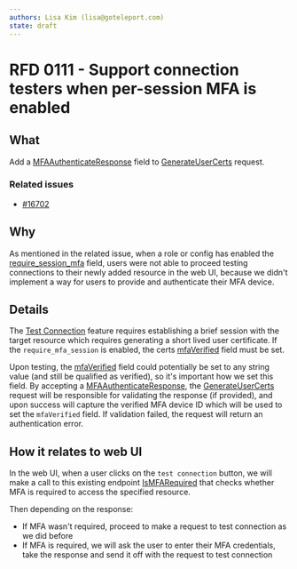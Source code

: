 ```yaml
---
authors: Lisa Kim (lisa@goteleport.com)
state: draft
---
```


# RFD 0111 - Support connection testers when per-session MFA is enabled

## What

Add a [MFAAuthenticateResponse](https://github.com/gravitational/teleport/blob/d94fed7b0dd6098affa2101e7ab775b173ba612f/api/proto/teleport/legacy/client/proto/authservice.proto#L1089) field to [GenerateUserCerts](https://github.com/gravitational/teleport/blob/d94fed7b0dd6098affa2101e7ab775b173ba612f/api/proto/teleport/legacy/client/proto/authservice.proto#L2259) request.

### Related issues

- [#16702](https://github.com/gravitational/teleport/issues/16702)

## Why

As mentioned in the related issue, when a role or config has enabled the [require_session_mfa](https://goteleport.com/docs/access-controls/guides/per-session-mfa) field, users were not able to proceed testing connections to their newly added resource in the web UI, because we didn't implement a way for users to provide and authenticate their MFA device.

## Details

The [Test Connection](https://github.com/gravitational/teleport/blob/d94fed7b0dd6098affa2101e7ab775b173ba612f/lib/client/conntest/connection_tester.go#L30) feature requires establishing a brief session with the target resource which requires generating a short lived user certificate. If the `require_mfa_session` is enabled, the certs [mfaVerified](https://github.com/gravitational/teleport/blob/d94fed7b0dd6098affa2101e7ab775b173ba612f/lib/auth/auth.go#L1123) field must be set.

Upon testing, the [mfaVerified](https://github.com/gravitational/teleport/blob/d94fed7b0dd6098affa2101e7ab775b173ba612f/lib/auth/auth.go#L1123) field could potentially be set to any string value (and still be qualified as verified), so it's important how we set this field. By accepting a [MFAAuthenticateResponse](https://github.com/gravitational/teleport/blob/d94fed7b0dd6098affa2101e7ab775b173ba612f/api/proto/teleport/legacy/client/proto/authservice.proto#L1089), the [GenerateUserCerts](https://github.com/gravitational/teleport/blob/d94fed7b0dd6098affa2101e7ab775b173ba612f/api/proto/teleport/legacy/client/proto/authservice.proto#L2259) request will be responsible for validating the response (if provided), and upon success will capture the verified MFA device ID which will be used to set the `mfaVerified` field. If validation failed, the request will return an authentication error.

## How it relates to web UI

In the web UI, when a user clicks on the `test connection` button, we will make a call to this existing endpoint [IsMFARequired](https://github.com/gravitational/teleport/blob/d94fed7b0dd6098affa2101e7ab775b173ba612f/api/proto/teleport/legacy/client/proto/authservice.proto#L2266) that checks whether MFA is required to access the specified resource.

Then depending on the response:

- If MFA wasn't required, proceed to make a request to test connection as we did before
- If MFA is required, we will ask the user to enter their MFA credentials, take the response and send it off with the request to test connection
